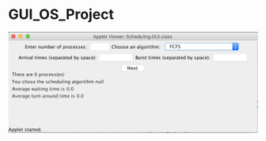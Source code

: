 # GUI_OS_Project

![Screenshot of the GUI](https://github.com/Taenerys/GUI_OS_Project/blob/master/Screen%20Shot%202020-05-05%20at%2017.07.46.png)
